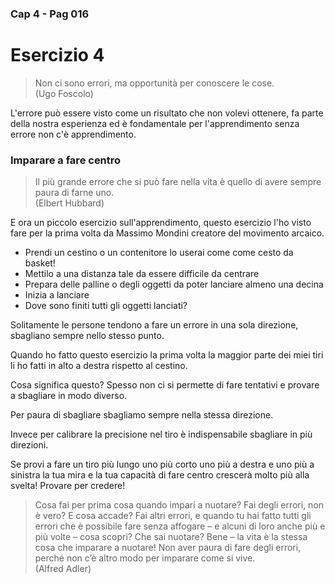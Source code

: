 ### Cap 4 - Pag 016

# Esercizio 4

> Non ci sono errori, ma opportunità per conoscere le cose.  
> (Ugo Foscolo)

L'errore può essere visto come un risultato che non volevi ottenere, fa parte della nostra esperienza ed è fondamentale per l'apprendimento senza errore non c'è apprendimento.

### Imparare a fare centro

> Il più grande errore che si può fare nella vita è quello di avere sempre paura di farne uno.  
> (Elbert Hubbard)

E ora un piccolo esercizio sull'apprendimento, questo esercizio l'ho visto fare per la prima volta da Massimo Mondini creatore del movimento arcaico.

- Prendi un cestino o un contenitore lo userai come come cesto da basket!
- Mettilo a una distanza tale da essere difficile da centrare
- Prepara delle palline o degli oggetti da poter lanciare almeno una decina
- Inizia a lanciare
- Dove sono finiti tutti gli oggetti lanciati?

Solitamente le persone tendono a fare un errore in una sola direzione, sbagliano sempre nello stesso punto.

Quando ho fatto questo esercizio la prima volta la maggior parte dei miei tiri li ho fatti in alto a destra rispetto al cestino.

Cosa significa questo? Spesso non ci si permette di fare tentativi e provare a sbagliare in modo diverso.

Per paura di sbagliare sbagliamo sempre nella stessa direzione.

Invece per calibrare la precisione nel tiro è indispensabile sbagliare in più direzioni. 

Se provi a fare un tiro più lungo uno più corto uno più a destra e uno più a sinistra la tua mira e la tua capacità di fare centro crescerà molto più alla svelta!
Provare per credere!



> Cosa fai per prima cosa quando impari a nuotare? Fai degli errori, non è vero? E cosa accade? Fai altri errori, e quando tu hai fatto tutti gli errori che è possibile fare senza affogare – e alcuni di loro anche più e più volte – cosa scopri? Che sai nuotare? Bene – la vita è la stessa cosa che imparare a nuotare! Non aver paura di fare degli errori, perché non c’è altro modo per imparare come si vive.  
> (Alfred Adler)

<!-- Stomaco
-->
